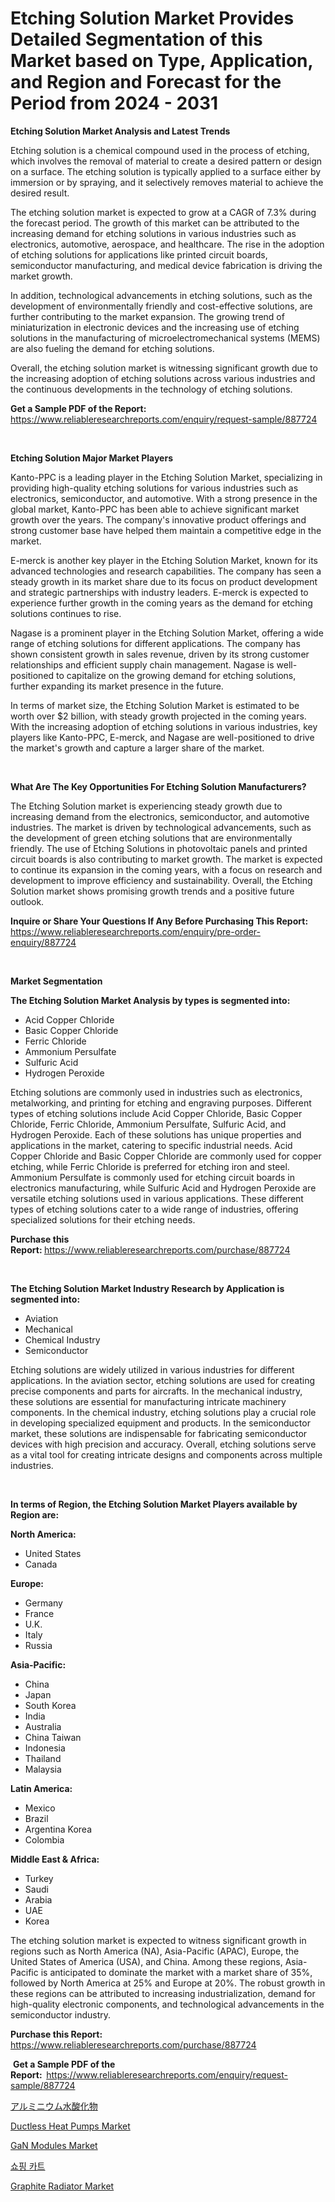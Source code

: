 <p><h1>Etching Solution Market Provides Detailed Segmentation of this Market based on Type, Application, and Region and Forecast for the Period from 2024 - 2031</h1></p><p><strong>Etching Solution Market Analysis and Latest Trends</strong></p>
<p><p>Etching solution is a chemical compound used in the process of etching, which involves the removal of material to create a desired pattern or design on a surface. The etching solution is typically applied to a surface either by immersion or by spraying, and it selectively removes material to achieve the desired result.</p><p>The etching solution market is expected to grow at a CAGR of 7.3% during the forecast period. The growth of this market can be attributed to the increasing demand for etching solutions in various industries such as electronics, automotive, aerospace, and healthcare. The rise in the adoption of etching solutions for applications like printed circuit boards, semiconductor manufacturing, and medical device fabrication is driving the market growth.</p><p>In addition, technological advancements in etching solutions, such as the development of environmentally friendly and cost-effective solutions, are further contributing to the market expansion. The growing trend of miniaturization in electronic devices and the increasing use of etching solutions in the manufacturing of microelectromechanical systems (MEMS) are also fueling the demand for etching solutions.</p><p>Overall, the etching solution market is witnessing significant growth due to the increasing adoption of etching solutions across various industries and the continuous developments in the technology of etching solutions.</p></p>
<p><strong>Get a Sample PDF of the Report:&nbsp;</strong> <a href="https://www.reliableresearchreports.com/enquiry/request-sample/887724">https://www.reliableresearchreports.com/enquiry/request-sample/887724</a></p>
<p>&nbsp;</p>
<p><strong>Etching Solution Major Market Players</strong></p>
<p><p>Kanto-PPC is a leading player in the Etching Solution Market, specializing in providing high-quality etching solutions for various industries such as electronics, semiconductor, and automotive. With a strong presence in the global market, Kanto-PPC has been able to achieve significant market growth over the years. The company's innovative product offerings and strong customer base have helped them maintain a competitive edge in the market.</p><p>E-merck is another key player in the Etching Solution Market, known for its advanced technologies and research capabilities. The company has seen a steady growth in its market share due to its focus on product development and strategic partnerships with industry leaders. E-merck is expected to experience further growth in the coming years as the demand for etching solutions continues to rise.</p><p>Nagase is a prominent player in the Etching Solution Market, offering a wide range of etching solutions for different applications. The company has shown consistent growth in sales revenue, driven by its strong customer relationships and efficient supply chain management. Nagase is well-positioned to capitalize on the growing demand for etching solutions, further expanding its market presence in the future.</p><p>In terms of market size, the Etching Solution Market is estimated to be worth over $2 billion, with steady growth projected in the coming years. With the increasing adoption of etching solutions in various industries, key players like Kanto-PPC, E-merck, and Nagase are well-positioned to drive the market's growth and capture a larger share of the market.</p></p>
<p>&nbsp;</p>
<p><strong>What Are The Key Opportunities For Etching Solution Manufacturers?</strong></p>
<p><p>The Etching Solution market is experiencing steady growth due to increasing demand from the electronics, semiconductor, and automotive industries. The market is driven by technological advancements, such as the development of green etching solutions that are environmentally friendly. The use of Etching Solutions in photovoltaic panels and printed circuit boards is also contributing to market growth. The market is expected to continue its expansion in the coming years, with a focus on research and development to improve efficiency and sustainability. Overall, the Etching Solution market shows promising growth trends and a positive future outlook.</p></p>
<p><strong>Inquire or Share Your Questions If Any Before Purchasing This Report:</strong> <a href="https://www.reliableresearchreports.com/enquiry/pre-order-enquiry/887724">https://www.reliableresearchreports.com/enquiry/pre-order-enquiry/887724</a></p>
<p>&nbsp;</p>
<p><strong>Market Segmentation</strong></p>
<p><strong>The Etching Solution Market Analysis by types is segmented into:</strong></p>
<p><ul><li>Acid Copper Chloride</li><li>Basic Copper Chloride</li><li>Ferric Chloride</li><li>Ammonium Persulfate</li><li>Sulfuric Acid</li><li>Hydrogen Peroxide</li></ul></p>
<p><p>Etching solutions are commonly used in industries such as electronics, metalworking, and printing for etching and engraving purposes. Different types of etching solutions include Acid Copper Chloride, Basic Copper Chloride, Ferric Chloride, Ammonium Persulfate, Sulfuric Acid, and Hydrogen Peroxide. Each of these solutions has unique properties and applications in the market, catering to specific industrial needs. Acid Copper Chloride and Basic Copper Chloride are commonly used for copper etching, while Ferric Chloride is preferred for etching iron and steel. Ammonium Persulfate is commonly used for etching circuit boards in electronics manufacturing, while Sulfuric Acid and Hydrogen Peroxide are versatile etching solutions used in various applications. These different types of etching solutions cater to a wide range of industries, offering specialized solutions for their etching needs.</p></p>
<p><strong>Purchase this Report:&nbsp;</strong><a href="https://www.reliableresearchreports.com/purchase/887724">https://www.reliableresearchreports.com/purchase/887724</a></p>
<p>&nbsp;</p>
<p><strong>The Etching Solution Market Industry Research by Application is segmented into:</strong></p>
<p><ul><li>Aviation</li><li>Mechanical</li><li>Chemical Industry</li><li>Semiconductor</li></ul></p>
<p><p>Etching solutions are widely utilized in various industries for different applications. In the aviation sector, etching solutions are used for creating precise components and parts for aircrafts. In the mechanical industry, these solutions are essential for manufacturing intricate machinery components. In the chemical industry, etching solutions play a crucial role in developing specialized equipment and products. In the semiconductor market, these solutions are indispensable for fabricating semiconductor devices with high precision and accuracy. Overall, etching solutions serve as a vital tool for creating intricate designs and components across multiple industries.</p></p>
<p>&nbsp;</p>
<p><strong>In terms of Region, the Etching Solution Market Players available by Region are:</strong></p>
<p>
    <p> <strong> North America: </strong>
        <ul>
            <li>United States</li>
            <li>Canada</li>
        </ul>
        </p> 
    <p> <strong> Europe: </strong>
        <ul>
            <li>Germany</li>
            <li>France</li>
            <li>U.K.</li>
            <li>Italy</li>
            <li>Russia</li>
        </ul>
        </p> 
    <p> <strong> Asia-Pacific: </strong>
        <ul>
            <li>China</li>
            <li>Japan</li>
            <li>South Korea</li>
            <li>India</li>
            <li>Australia</li>
            <li>China Taiwan</li>
            <li>Indonesia</li>
            <li>Thailand</li>
            <li>Malaysia</li>
        </ul>
        </p> 
    <p> <strong> Latin America: </strong>
        <ul>
            <li>Mexico</li>
            <li>Brazil</li>
            <li>Argentina Korea</li>
            <li>Colombia</li>
        </ul>
        </p> 
    <p> <strong> Middle East & Africa: </strong>
        <ul>
            <li>Turkey</li>
            <li>Saudi</li>
            <li>Arabia</li>
            <li>UAE</li>
            <li>Korea</li>
        </ul>
    </p>
    </p>
<p><p>The etching solution market is expected to witness significant growth in regions such as North America (NA), Asia-Pacific (APAC), Europe, the United States of America (USA), and China. Among these regions, Asia-Pacific is anticipated to dominate the market with a market share of 35%, followed by North America at 25% and Europe at 20%. The robust growth in these regions can be attributed to increasing industrialization, demand for high-quality electronic components, and technological advancements in the semiconductor industry.</p></p>
<p><strong>Purchase this Report: </strong><a href="https://www.reliableresearchreports.com/purchase/887724">https://www.reliableresearchreports.com/purchase/887724</a></p>
<p>&nbsp;<strong>Get a Sample PDF of the Report:&nbsp;&nbsp;</strong><a href="https://www.reliableresearchreports.com/enquiry/request-sample/887724">https://www.reliableresearchreports.com/enquiry/request-sample/887724</a></p>
<p><strong></strong></p>
<p><p><a href="https://github.com/bucuel854722/Market-Research-Report-List-1/blob/main/3289660191370.md">アルミニウム水酸化物</a></p><p><a href="https://issuu.com/reportprime-2/docs/ductless-heat-pumps-market-size-2030.pptx">Ductless Heat Pumps Market</a></p><p><a href="https://issuu.com/reportprime-2/docs/gan-modules-market-size-2030.pptx">GaN Modules Market</a></p><p><a href="https://github.com/bvubpqd5241630/Market-Research-Report-List-1/blob/main/4703706191214.md">쇼핑 카트</a></p><p><a href="https://github.com/fiixsa/Market-Research-Report-List-1/blob/main/graphite-radiator-market.md">Graphite Radiator Market</a></p></p>
